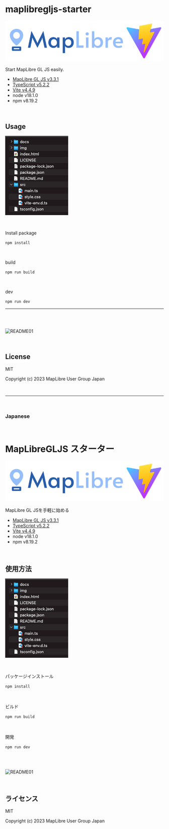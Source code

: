 # maplibregljs-starter

![README02](img/README02.png)

Start MapLibre GL JS easily.  
- [MapLibre GL JS v3.3.1](https://maplibre.org)  
- [TypeScript v5.2.2](https://www.typescriptlang.org)  
- [Vite v4.4.9](https://vitejs.dev)  
- node v18.1.0
- npm v8.19.2

<br>

## Usage

![README03](img/README03.png)

<br>

Install package
```bash
npm install
```

<br>

build
```bash
npm run build
```

<br>

dev
```bash
npm run dev
```

---

<br>
<br>

![README01](img/README01.gif)

<br>

## License
MIT

Copyright (c) 2023 MapLibre User Group Japan

<br>

---

<br>

### Japanese

<br>

# MapLibreGLJS スターター

![README02](img/README02.png)

MapLibre GL JSを手軽に始める
- [MapLibre GL JS v3.3.1](https://maplibre.org)  
- [TypeScript v5.2.2](https://www.typescriptlang.org)  
- [Vite v4.4.9](https://vitejs.dev)  
- node v18.1.0
- npm v8.19.2

<br>

##  使用方法

![README03](img/README03.png)

<br>

パッケージインストール

```bash
npm install
```

<br>

ビルド

```bash
npm run build
```

<br>

開発

```bash
npm run dev
```

<br>
<br>

![README01](img/README01.gif)

<br>

## ライセンス
MIT

Copyright (c) 2023 MapLibre User Group Japan

<br>
